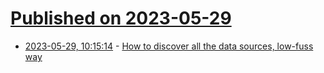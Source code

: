 # [Published on 2023-05-29](index.md)

* [2023-05-29, 10:15:14](https://lobste.rs/s/wu1bo4/how_discover_all_data_sources_low_fuss_way) - [How to discover all the data sources, low-fuss way](https://minimalmodeling.substack.com/p/how-to-discover-all-the-data-sources)
